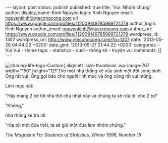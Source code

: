 --- layout: post status: publish published: true title: 'Vui: Nhóm
chứng' author: display\_name: Kinh Nguyen login: Kinh Nguyen email:
nguyenkinh@ytecongcong.com url:
https://www.google.com/profiles/112009149785989721279 author\_login:
Kinh Nguyen author\_email: nguyenkinh@ytecongcong.com author\_url:
https://www.google.com/profiles/112009149785989721279 wordpress\_id:
1307 wordpress\_url: http://www.ytecongcong.com/?p=1307 date:
'2013-05-28 04:44:22 +0200' date\_gmt: '2013-05-27 21:44:22 +0200'
categories: - Vui Vui - Home tags: - statistics - cười - thống kê -
truyện vui comments: \[\] ---

![sharing-life-logo-Custom](http://www.ytecongcong.com/wp-content/uploads/2012/09/sharing-life-logo-Custom-150x121.jpg){.alignleft
.size-thumbnail .wp-image-767 width="150" height="121"}Vợ một nhà thống
kê vừa sinh một đôi song sinh. Ông rất vui. Ông gọi báo cho người linh
mục và ông cũng rất vui mừng.

Linh mục nói:

"Hãy mang 2 bé tới nhà thờ chủ nhật này và chúng ta sẽ rửa tội cho 2 bé"

"Không,"

nhà thống kê trả lời

"rửa tội một đứa thôi, ta sẽ giữ một đứa làm nhóm chứng."

*The Magazine For Students of Statistics, Winter 1996, Number 15*
